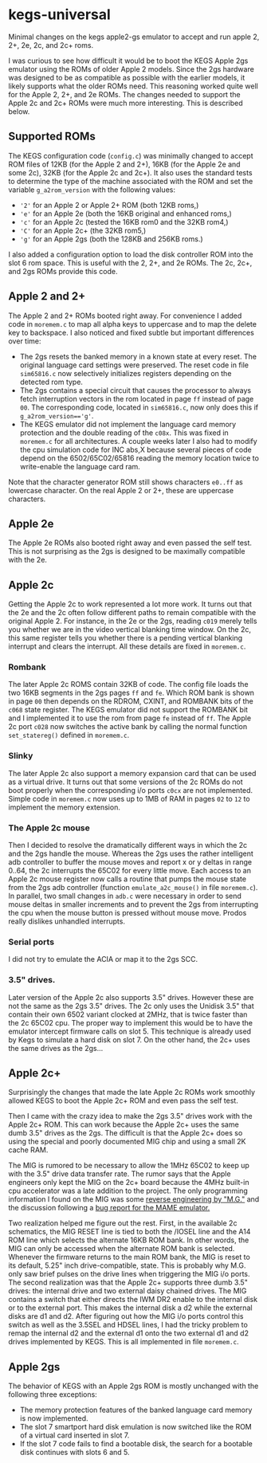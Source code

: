 # kegs-universal

Minimal changes on the kegs apple2-gs emulator to accept and run  apple 2, 2+, 2e, 2c, and 2c+ roms.


I was curious to see how difficult it would be to boot the KEGS Apple 2gs emulator 
using the ROMs of older Apple 2 models. Since the 2gs hardware was designed to be
as compatible as possible with the earlier models, it likely supports what the 
older ROMs need. This reasoning worked quite well for the Apple 2, 2+, 
and 2e ROMs. The changes needed to support the Apple 2c and 2c+ ROMs were 
much more interesting. This is described below.

## Supported ROMs

The KEGS configuration code (`config.c`) was minimally changed to accept ROM
files of 12KB (for the Apple 2 and 2+), 16KB (for the Apple 2e and some 2c),
32KB (for the Apple 2c and 2c+). It also uses the standard tests to
determine the type of the machine associated with the ROM and
set the variable `g_a2rom_version` with the following values:
  * `'2'` for an Apple 2 or Apple 2+ ROM (both 12KB roms,)
  * `'e'` for an Apple 2e (both the 16KB original and enhanced roms,)
  * `'c'` for an Apple 2c  (tested the 16KB rom0 and the 32KB rom4,)
  * `'C'` for an Apple 2c+ (the 32KB rom5,)
  * `'g'` for an Apple 2gs (both the 128KB and 256KB roms.)

I also added a configuration option to load the disk controller ROM
into the slot 6 rom space. This is useful with the 2, 2+, and 2e ROMs.
The 2c, 2c+, and 2gs ROMs provide this code.

## Apple 2 and 2+

The Apple 2 and 2+ ROMs booted right away.
For convenience I added code in `moremem.c` to map all alpha keys to uppercase
and to map the delete key to backspace. I also noticed and fixed subtle but
important differences over time:
  * The 2gs resets the banked memory in a known state at every reset. 
    The original language card settings were preserved. The reset code
    in file `sim65816.c` now selectively initializes registers
    depending on the detected rom type.
  * The 2gs contains a special circuit that causes the processor to
    always fetch interruption vectors in the rom located in page `ff` 
    instead of page `00`. The corresponding code, located in `sim65816.c`,
    now only does this if `g_a2rom_version=='g'`.
  * The KEGS emulator did not implement the language card memory protection
    and the double reading of the `c08x`. This was fixed in `moremem.c`
    for all architectures. A couple weeks later I also had to modify the
    cpu simulation code for INC abs,X because several pieces of code depend
    on the 6502/65C02/65816 reading the memory location twice to write-enable
    the language card ram.
    
Note that the character generator ROM still shows characters `e0..ff`
as lowercase character. On the real Apple 2 or 2+, these are uppercase
characters.

## Apple 2e

The Apple 2e ROMs also booted right away and even passed the self test.
This is not surprising as the 2gs is designed to be maximally 
compatible with the 2e.

## Apple 2c

Getting the Apple 2c to work represented a lot more work.
It turns out that the 2e and the 2c often follow different paths
to remain compatible with the original Apple 2. For instance,
in the 2e or the 2gs, reading `c019` merely tells you whether
we are in the video vertical blanking time window. On the 2c,
this same register tells you whether there is a pending vertical
blanking interrupt and clears the interrupt. All these details
are fixed in `moremem.c`.

### Rombank

The later Apple 2c ROMS contain 32KB of code. The config file
loads the two 16KB segments in the 2gs pages `ff` and `fe`.
Which ROM bank is shown in page `00` then depends
on the RDROM, CXINT, and ROMBANK bits of the `c068` state
register. The KEGS emulator did not support the ROMBANK
bit and I implemented it to use the rom from page `fe` 
instead of `ff`. The Apple 2c port `c028` now
switches the active bank by calling the normal
function `set_statereg()` defined in `moremem.c`.

### Slinky

The later Apple 2c also support a memory expansion card
that can be used as a virtual drive. It turns out that
some versions of the 2c ROMs do not boot properly when
the corresponding i/o ports `c0cx` are not implemented.
Simple code in `moremem.c` now uses up to 1MB of RAM
in pages `02` to `12` to implement the memory extension.

### The Apple 2c mouse

Then I decided to resolve the dramatically different ways 
in which the 2c and the 2gs handle the mouse. Whereas the 2gs 
uses the rather intelligent adb controller to buffer the mouse 
moves and report x or y deltas in range 0..64, the 2c interrupts 
the 65C02 for every little move. Each access to an Apple 2c
mouse register now calls a routine that pumps the mouse state
from the 2gs adb controller (function `emulate_a2c_mouse()` in 
file `moremem.c`). In parallel, two small changes in `adb.c` were 
necessary in order to send mouse deltas in smaller increments
and to prevent the 2gs from interrupting the cpu
when the mouse button is pressed without mouse move.
Prodos really dislikes unhandled interrupts.

### Serial ports

I did not try to emulate the ACIA or map it to the 2gs SCC.

### 3.5" drives.

Later version of the Apple 2c also supports 3.5" drives.
However these are not the same as the 2gs 3.5" drives.
The 2c only uses the Unidisk 3.5" that contain
their own 6502 variant clocked at 2MHz, that is
twice faster than the 2c 65C02 cpu.  The proper way
to implement this would be to have the emulator
intercept firmware calls on slot 5. This technique
is already used by Kegs to simulate a hard disk
on slot 7. On the other hand, the 2c+ uses the
same drives as the 2gs...

## Apple 2c+

Surprisingly the changes that made the late Apple 2c ROMs 
work smoothly allowed KEGS to boot the Apple 2c+ ROM and
even pass the self test. 

Then I came with the crazy idea to make the 2gs 3.5" drives
work with the Apple 2c+ ROM. This can work because the
Apple 2c+ uses the same dumb 3.5" drives as the 2gs.
The difficult is that the Apple 2c+ does so using
the special and poorly documented MIG chip and
using a small 2K cache RAM.  

The MIG is rumored to be necessary to allow the 1MHz 65C02 to 
keep up with the 3.5" drive data transfer rate. The rumor
says that the Apple engineers only kept the MIG on the 2c+ board
because the 4MHz built-in cpu accelerator was a late addition
to the project. The only programming information I found
on the MIG was some 
[reverse engineering by "M.G."](http://apple2.guidero.us/doku.php?id=mg_notes:apple_iic:mig_chip)
and the discussion following a 
[bug report for the MAME emulator.](https://github.com/mamedev/mame/issues/2775)

Two realization helped me figure out the rest. First, in the available
2c schematics, the MIG RESET line is tied to both the /IOSEL line 
and the A14 ROM line which selects the alternate 16KB ROM bank.
In other words, the MIG can only be accessed when the alternate
ROM bank is selected. Whenever the firmware returns to the main ROM bank,
the MIG is reset to its default, 5.25" inch drive-compatible, state.
This is probably why M.G. only saw brief pulses on the drive lines
when triggering the MIG i/o ports.  The second realization was
that the Apple 2c+ supports three dumb 3.5" drives: the internal drive
and two external daisy chained drives. The MIG contains a switch
that either directs the IWM DR2 enable to the internal disk
or to the external port. This makes the internal disk a d2
while the external disks are d1 and d2. After figuring out
how the MIG i/o ports control this switch as well as the 
3.5SEL and HDSEL lines, I had the tricky problem to remap
the internal d2 and the external d1 onto the two external d1 and
d2 drives implemented by KEGS. This is all implemented
in file `moremem.c`.
    
## Apple 2gs

The behavior of KEGS with an Apple 2gs ROM is 
mostly unchanged with the following three exceptions:
  * The memory protection features of the banked language card memory
    is now implemented.
  * The slot 7 smartport hard disk emulation is now 
    switched like the ROM of a virtual card inserted in slot 7.
  * If the slot 7 code fails to find a bootable disk, the search
    for a bootable disk continues with slots 6 and 5.
   
    
  
